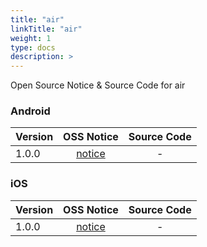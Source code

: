 ```yaml
---
title: "air"
linkTitle: "air"
weight: 1
type: docs
description: >
---
```


Open Source Notice & Source Code for air

### Android

| Version | OSS Notice | Source Code |
|---|:---:|:---:|
| 1.0.0 | [notice](https://opensource.sktelecom.com/compliance_artifacts/air/android/1.0.0/air_Android_1.0.0_OSS_Notice.html)  | - |

### iOS

| Version | OSS Notice | Source Code |
|---|:---:|:---:|
| 1.0.0 | [notice](https://opensource.sktelecom.com/compliance_artifacts/air/ios/1.0.0/air_iOS_1.0.0_OSS_Notice.html)  | - |